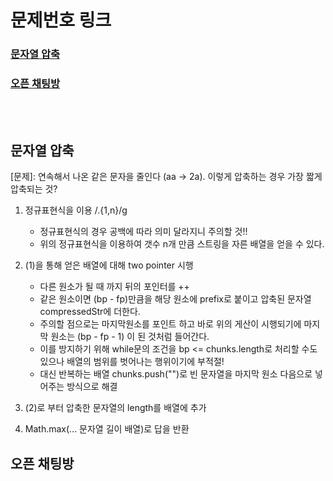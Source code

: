 # 문제번호 링크

### **[문자열 압축](#문자열-압축)**

### **[오픈 채팅방](#오픈-채팅방)**

<br />
<br />

## 문자열 압축

[문제]: 연속해서 나온 같은 문자을 줄인다 (aa -> 2a). 이렇게 압축하는 경우 가장 짧게 압축되는 것?

1. 정규표현식을 이용 /.{1,n}/g
   - 정규표현식의 경우 공백에 따라 의미 달라지니 주의할 것!!
   - 위의 정규표현식을 이용하여 갯수 n개 만큼 스트링을 자른 배열을 얻을 수 있다.
2. (1)을 통해 얻은 배열에 대해 two pointer 시행

   - 다른 원소가 될 때 까지 뒤의 포인터를 ++
   - 같은 원소이면 (bp - fp)만큼을 해당 원소에 prefix로 붙이고 압축된 문자열 compressedStr에 더한다.
   - 주의할 점으로는 마지막원소를 포인트 하고 바로 위의 게산이 시행되기에 마지막 원소는 (bp - fp - 1) 이 된 것처럼 들어간다.
   - 이를 방지하기 위해 while문의 조건을 bp <= chunks.length로 처리할 수도 있으나 배열의 범위를 벗어나는 행위이기에 부적절!
   - 대신 반복하는 배열 chunks.push("")로 빈 문자열을 마지막 원소 다음으로 넣어주는 방식으로 해결

3. (2)로 부터 압축한 문자열의 length를 배열에 추가
4. Math.max(... 문자열 길이 배열)로 답을 반환

## 오픈 채팅방

<!-- ## 인형 뽑기 -->
